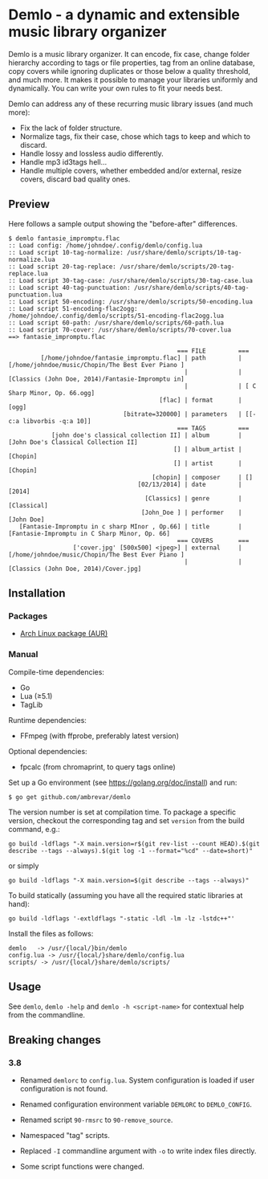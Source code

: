 # Demlo - a dynamic and extensible music library organizer

Demlo is a music library organizer. It can encode, fix case, change folder
hierarchy according to tags or file properties, tag from an online database,
copy covers while ignoring duplicates or those below a quality threshold, and
much more. It makes it possible to manage your libraries uniformly and
dynamically. You can write your own rules to fit your needs best.

Demlo can address any of these recurring music library issues (and much more):

- Fix the lack of folder structure.
- Normalize tags, fix their case, chose which tags to keep and which to discard.
- Handle lossy and lossless audio differently.
- Handle mp3 id3tags hell…
- Handle multiple covers, whether embedded and/or external, resize covers,
discard bad quality ones.


## Preview

Here follows a sample output showing the "before-after" differences.

	$ demlo fantasie_impromptu.flac
	:: Load config: /home/johndoe/.config/demlo/config.lua
	:: Load script 10-tag-normalize: /usr/share/demlo/scripts/10-tag-normalize.lua
	:: Load script 20-tag-replace: /usr/share/demlo/scripts/20-tag-replace.lua
	:: Load script 30-tag-case: /usr/share/demlo/scripts/30-tag-case.lua
	:: Load script 40-tag-punctuation: /usr/share/demlo/scripts/40-tag-punctuation.lua
	:: Load script 50-encoding: /usr/share/demlo/scripts/50-encoding.lua
	:: Load script 51-encoding-flac2ogg: /home/johndoe/.config/demlo/scripts/51-encoding-flac2ogg.lua
	:: Load script 60-path: /usr/share/demlo/scripts/60-path.lua
	:: Load script 70-cover: /usr/share/demlo/scripts/70-cover.lua
	==> fantasie_impromptu.flac

	                                               === FILE         ===
	         [/home/johndoe/fantasie_impromptu.flac] | path         | [/home/johndoe/music/Chopin/The Best Ever Piano ]
	                                                 |              | [Classics (John Doe, 2014)/Fantasie-Impromptu in]
	                                                 |              | [ C Sharp Minor, Op. 66.ogg]
	                                          [flac] | format       | [ogg]
	                                [bitrate=320000] | parameters   | [[-c:a libvorbis -q:a 10]]
	                                               === TAGS         ===
	            [john doe's classical collection II] | album        | [John Doe's Classical Collection II]
	                                              [] | album_artist | [Chopin]
	                                              [] | artist       | [Chopin]
	                                        [chopin] | composer     | []
	                                    [02/13/2014] | date         | [2014]
	                                      [Classics] | genre        | [Classical]
	                                     [John_Doe ] | performer    | [John Doe]
	   [Fantasie-Impromptu in c sharp MInor , Op.66] | title        | [Fantasie-Impromptu in C Sharp Minor, Op. 66]
	                                               === COVERS       ===
	                  ['cover.jpg' [500x500] <jpeg>] | external     | [/home/johndoe/music/Chopin/The Best Ever Piano ]
	                                                 |              | [Classics (John Doe, 2014)/Cover.jpg]



## Installation

### Packages

- [Arch Linux package (AUR)](https://aur.archlinux.org/packages/demlo-git/)


### Manual

Compile-time dependencies:

* Go
* Lua (≥5.1)
* TagLib

Runtime dependencies:

* FFmpeg (with ffprobe, preferably latest version)

Optional dependencies:

* fpcalc (from chromaprint, to query tags online)

Set up a Go environment (see <https://golang.org/doc/install>) and run:

	$ go get github.com/ambrevar/demlo

The version number is set at compilation time. To package a specific version,
checkout the corresponding tag and set `version` from the build command, e.g.:

	go build -ldflags "-X main.version=r$(git rev-list --count HEAD).$(git describe --tags --always).$(git log -1 --format="%cd" --date=short)"

or simply

	go build -ldflags "-X main.version=$(git describe --tags --always)"

To build statically (assuming you have all the required static libraries at hand):

	go build -ldflags '-extldflags "-static -ldl -lm -lz -lstdc++"'

Install the files as follows:

	demlo   -> /usr/{local/}bin/demlo
	config.lua -> /usr/{local/}share/demlo/config.lua
	scripts/ -> /usr/{local/}share/demlo/scripts/

## Usage

See `demlo`, `demlo -help` and `demlo -h <script-name>` for contextual help from
the commandline.

## Breaking changes

### 3.8

- Renamed `demlorc` to `config.lua`.  System configuration is loaded if
  user configuration is not found.

- Renamed configuration environment variable `DEMLORC` to `DEMLO_CONFIG`.

- Renamed script `90-rmsrc` to `90-remove_source`.

- Namespaced "tag" scripts.

- Replaced `-I` commandline argument with `-o` to write index files directly.

- Some script functions were changed.

